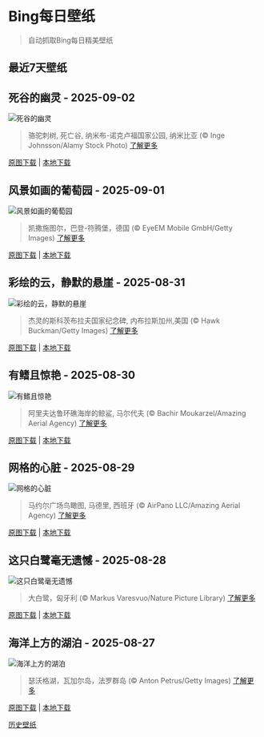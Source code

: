 # Bing每日壁纸

> 自动抓取Bing每日精美壁纸

## 最近7天壁纸

## 死谷的幽灵 - 2025-09-02
![死谷的幽灵](https://cn.bing.com/th?id=OHR.DeadvleiTrees_ZH-CN0967414858_UHD.jpg&rf=LaDigue_UHD.jpg&pid=hp&w=3840&h=2160&rs=1&c=4)

> 骆驼刺树, 死亡谷, 纳米布-诺克卢福国家公园, 纳米比亚 (© Inge Johnsson/Alamy Stock Photo)
> [了解更多](https://www.bing.com/search?q=%E7%BA%B3%E7%B1%B3%E6%AF%94%E4%BA%9A%E7%BA%B3%E7%B1%B3%E5%B8%83%E8%AF%BA%E5%85%8B%E8%B7%AF%E7%A6%8F%E5%85%AC%E5%9B%AD&form=hpcapt&mkt=zh-cn)

[原图下载](https://cn.bing.com/th?id=OHR.DeadvleiTrees_ZH-CN0967414858_UHD.jpg&rf=LaDigue_UHD.jpg&pid=hp&w=3840&h=2160&rs=1&c=4) | [本地下载](images/2025/09/2025-09-02.jpg)



## 风景如画的葡萄园 - 2025-09-01
![风景如画的葡萄园](https://cn.bing.com/th?id=OHR.FieldKaiserstuhl_ZH-CN0467488834_UHD.jpg&rf=LaDigue_UHD.jpg&pid=hp&w=3840&h=2160&rs=1&c=4)

> 凯撒施图尔，巴登-符腾堡，德国 (© EyeEM Mobile GmbH/Getty Images)
> [了解更多](https://www.bing.com/search?q=%E5%B7%B4%E7%99%BB-%E7%AC%A6%E8%85%BE%E5%A0%A1&form=hpcapt&mkt=zh-cn)

[原图下载](https://cn.bing.com/th?id=OHR.FieldKaiserstuhl_ZH-CN0467488834_UHD.jpg&rf=LaDigue_UHD.jpg&pid=hp&w=3840&h=2160&rs=1&c=4) | [本地下载](images/2025/09/2025-09-01.jpg)



## 彩绘的云，静默的悬崖 - 2025-08-31
![彩绘的云，静默的悬崖](https://cn.bing.com/th?id=OHR.ScottsBluff_ZH-CN0292735112_UHD.jpg&rf=LaDigue_UHD.jpg&pid=hp&w=3840&h=2160&rs=1&c=4)

> 杰灵的斯科茨布拉夫国家纪念碑‌, 内布拉斯加州,美国 (© Hawk Buckman/Getty Images)
> [了解更多](https://www.bing.com/search?q=%E6%96%AF%E7%A7%91%E8%8C%A8%E5%B8%83%E6%8B%89%E5%A4%AB%E5%9B%BD%E5%AE%B6%E7%BA%AA%E5%BF%B5%E7%A2%91&form=hpcapt&mkt=zh-cn)

[原图下载](https://cn.bing.com/th?id=OHR.ScottsBluff_ZH-CN0292735112_UHD.jpg&rf=LaDigue_UHD.jpg&pid=hp&w=3840&h=2160&rs=1&c=4) | [本地下载](images/2025/08/2025-08-31.jpg)



## 有鳍且惊艳 - 2025-08-30
![有鳍且惊艳](https://cn.bing.com/th?id=OHR.MaldivesWhaleShark_ZH-CN9975504316_UHD.jpg&rf=LaDigue_UHD.jpg&pid=hp&w=3840&h=2160&rs=1&c=4)

> 阿里夫达鲁环礁海岸的鲸鲨, 马尔代夫 (© Bachir Moukarzel/Amazing Aerial Agency)
> [了解更多](https://www.bing.com/search?q=%E5%9B%BD%E9%99%85%E9%B2%B8%E9%B2%A8%E6%97%A5&form=hpcapt&mkt=zh-cn)

[原图下载](https://cn.bing.com/th?id=OHR.MaldivesWhaleShark_ZH-CN9975504316_UHD.jpg&rf=LaDigue_UHD.jpg&pid=hp&w=3840&h=2160&rs=1&c=4) | [本地下载](images/2025/08/2025-08-30.jpg)



## 网格的心脏 - 2025-08-29
![网格的心脏](https://cn.bing.com/th?id=OHR.PlazaMayor_ZH-CN4576498488_UHD.jpg&rf=LaDigue_UHD.jpg&pid=hp&w=3840&h=2160&rs=1&c=4)

> 马约尔广场鸟瞰图, 马德里, 西班牙 (© AirPano LLC/Amazing Aerial Agency)
> [了解更多](https://www.bing.com/search?q=%E9%A9%AC%E5%BE%B7%E9%87%8C%E9%A9%AC%E7%BA%A6%E5%B0%94%E5%B9%BF%E5%9C%BA&form=hpcapt&mkt=zh-cn)

[原图下载](https://cn.bing.com/th?id=OHR.PlazaMayor_ZH-CN4576498488_UHD.jpg&rf=LaDigue_UHD.jpg&pid=hp&w=3840&h=2160&rs=1&c=4) | [本地下载](images/2025/08/2025-08-29.jpg)



## 这只白鹭毫无遗憾 - 2025-08-28
![这只白鹭毫无遗憾](https://cn.bing.com/th?id=OHR.WhiteEgret_ZH-CN4425921150_UHD.jpg&rf=LaDigue_UHD.jpg&pid=hp&w=3840&h=2160&rs=1&c=4)

> 大白鹭，匈牙利 (© Markus Varesvuo/Nature Picture Library)
> [了解更多](https://www.bing.com/search?q=%E5%A4%A7%E7%99%BD%E9%B9%AD&form=hpcapt&mkt=zh-cn)

[原图下载](https://cn.bing.com/th?id=OHR.WhiteEgret_ZH-CN4425921150_UHD.jpg&rf=LaDigue_UHD.jpg&pid=hp&w=3840&h=2160&rs=1&c=4) | [本地下载](images/2025/08/2025-08-28.jpg)



## 海洋上方的湖泊 - 2025-08-27
![海洋上方的湖泊](https://cn.bing.com/th?id=OHR.FaroeLake_ZH-CN3977660997_UHD.jpg&rf=LaDigue_UHD.jpg&pid=hp&w=3840&h=2160&rs=1&c=4)

> 瑟沃格湖，瓦加尔岛，法罗群岛 (© Anton Petrus/Getty Images)
> [了解更多](https://www.bing.com/search?q=%E7%91%9F%E6%B2%83%E6%A0%BC%E6%B9%96&form=hpcapt&mkt=zh-cn)

[原图下载](https://cn.bing.com/th?id=OHR.FaroeLake_ZH-CN3977660997_UHD.jpg&rf=LaDigue_UHD.jpg&pid=hp&w=3840&h=2160&rs=1&c=4) | [本地下载](images/2025/08/2025-08-27.jpg)



[历史壁纸](images/)

